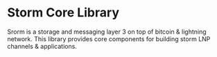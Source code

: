 # Storm Core Library

Srorm is a storage and messaging layer 3 on top of bitcoin & lightning network.
This library provides core components for building storm LNP channels & 
applications.

